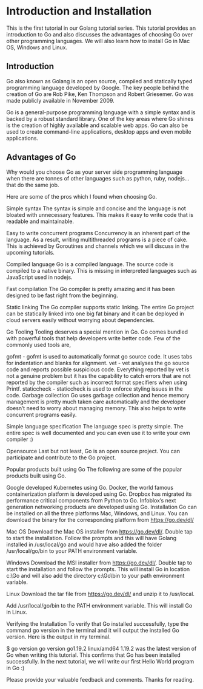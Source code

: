 # Introduction and Installation

This is the first tutorial in our Golang tutorial series. This tutorial provides an introduction to Go and also discusses the advantages of choosing Go over other programming languages. We will also learn how to install Go in Mac OS, Windows and Linux.

## Introduction
Go also known as Golang is an open source, compiled and statically typed programming language developed by Google. The key people behind the creation of Go are Rob Pike, Ken Thompson and Robert Griesemer. Go was made publicly available in November 2009.

Go is a general-purpose programming language with a simple syntax and is backed by a robust standard library. One of the key areas where Go shines is the creation of highly available and scalable web apps. Go can also be used to create command-line applications, desktop apps and even mobile applications.

## Advantages of Go
Why would you choose Go as your server side programming language when there are tonnes of other languages such as python, ruby, nodejs… that do the same job.

Here are some of the pros which I found when choosing Go.

Simple syntax
The syntax is simple and concise and the language is not bloated with unnecessary features. This makes it easy to write code that is readable and maintainable.

Easy to write concurrent programs
Concurrency is an inherent part of the language. As a result, writing multithreaded programs is a piece of cake. This is achieved by Goroutines and channels which we will discuss in the upcoming tutorials.

Compiled language
Go is a compiled language. The source code is compiled to a native binary. This is missing in interpreted languages such as JavaScript used in nodejs.

Fast compilation
The Go compiler is pretty amazing and it has been designed to be fast right from the beginning.

Static linking
The Go compiler supports static linking. The entire Go project can be statically linked into one big fat binary and it can be deployed in cloud servers easily without worrying about dependencies.

Go Tooling
Tooling deserves a special mention in Go. Go comes bundled with powerful tools that help developers write better code. Few of the commonly used tools are,

gofmt - gofmt is used to automatically format go source code. It uses tabs for indentation and blanks for alignment.
vet - vet analyses the go source code and reports possible suspicious code. Everything reported by vet is not a genuine problem but it has the capability to catch errors that are not reported by the compiler such as incorrect format specifiers when using Printf.
staticcheck - staticcheck is used to enforce styling issues in the code.
Garbage collection
Go uses garbage collection and hence memory management is pretty much taken care automatically and the developer doesn’t need to worry about managing memory. This also helps to write concurrent programs easily.

Simple language specification
The language spec is pretty simple. The entire spec is well documented and you can even use it to write your own compiler :)

Opensource
Last but not least, Go is an open source project. You can participate and contribute to the Go project.

Popular products built using Go
The following are some of the popular products built using Go.

Google developed Kubernetes using Go.
Docker, the world famous containerization platform is developed using Go.
Dropbox has migrated its performance critical components from Python to Go.
Infoblox’s next generation networking products are developed using Go.
Installation
Go can be installed on all the three platforms Mac, Windows, and Linux. You can download the binary for the corresponding platform from https://go.dev/dl/

Mac OS
Download the Mac OS installer from https://go.dev/dl/. Double tap to start the installation. Follow the prompts and this will have Golang installed in /usr/local/go and would have also added the folder /usr/local/go/bin to your PATH environment variable.

Windows
Download the MSI installer from https://go.dev/dl/. Double tap to start the installation and follow the prompts. This will install Go in location c:\Go and will also add the directory c:\Go\bin to your path environment variable.

Linux
Download the tar file from https://go.dev/dl/ and unzip it to /usr/local.

Add /usr/local/go/bin to the PATH environment variable. This will install Go in Linux.

Verifying the Installation
To verify that Go installed successfully, type the command go version in the terminal and it will output the installed Go version. Here is the output in my terminal.

$ go version
go version go1.19.2 linux/amd64
1.19.2 was the latest version of Go when writing this tutorial. This confirms that Go has been installed successfully. In the next tutorial, we will write our first Hello World program in Go :)

Please provide your valuable feedback and comments. Thanks for reading.

